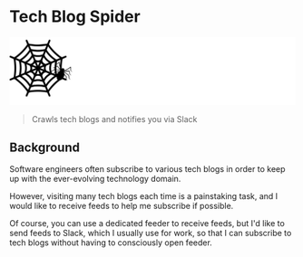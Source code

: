 # Tech Blog Spider

![logo](docs/images/logo.svg)

> Crawls tech blogs and notifies you via Slack

## Background

Software engineers often subscribe to various tech blogs in order to keep up with the ever-evolving technology domain.

However, visiting many tech blogs each time is a painstaking task, and I would like to receive feeds to help me subscribe if possible.

Of course, you can use a dedicated feeder to receive feeds, but I'd like to send feeds to Slack, which I usually use for work, so that I can subscribe to tech blogs without having to consciously open feeder.